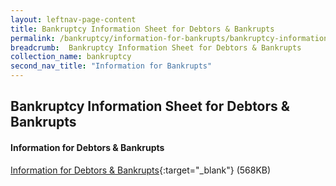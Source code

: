 ```yaml
---
layout: leftnav-page-content
title: Bankruptcy Information Sheet for Debtors & Bankrupts
permalink: /bankruptcy/information-for-bankrupts/bankruptcy-information-sheet-for-debtors-and-bankrupts/
breadcrumb:  Bankruptcy Information Sheet for Debtors & Bankrupts
collection_name: bankruptcy
second_nav_title: "Information for Bankrupts"
---
```

Bankruptcy Information Sheet for Debtors & Bankrupts
---
#### **Information for Debtors & Bankrupts**

[Information for Debtors & Bankrupts](/files/Debtor-Bankruptcy-Information-Sheet-27Oct17.pdf){:target="_blank"} (568KB)

